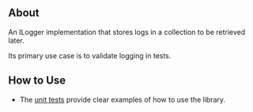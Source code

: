 ## About

An ILogger implementation that stores logs in a collection to be retrieved later.

Its primary use case is to validate logging in tests.

## How to Use

- The [unit tests](../tests) provide clear examples of how to use the library.
